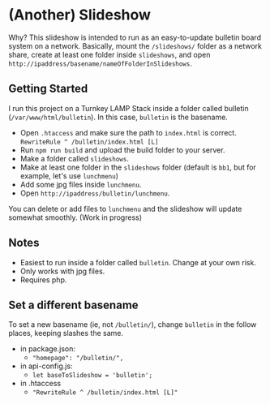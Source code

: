 # (Another) Slideshow

Why? This slideshow is intended to run as an easy-to-update bulletin board system on a network. Basically, mount the `/slideshows/` folder as a network share, create at least one folder inside `slideshows`, and open `http://ipaddress/basename/nameOfFolderInSlideshows`.

## Getting Started

I run this project on a Turnkey LAMP Stack inside a folder called bulletin (`/var/www/html/bulletin`). In this case, `bulletin` is the basename.

* Open `.htaccess` and make sure the path to `index.html` is correct. `RewriteRule ^ /bulletin/index.html [L]`
* Run `npm run build` and upload the build folder to your server.
* Make a folder called `slideshows`.
* Make at least one folder in the `slideshows` folder (default is `bb1`, but for example, let's use `lunchmenu`)
* Add some jpg files inside `lunchmenu`.
* Open `http://ipaddress/bulletin/lunchmenu`.

You can delete or add files to `lunchmenu` and the slideshow will update somewhat smoothly. (Work in progress)

## Notes

* Easiest to run inside a folder called `bulletin`. Change at your own risk.
* Only works with jpg files.
* Requires php.

## Set a different basename

To set a new basename (ie, not `/bulletin/`), change `bulletin` in the follow places, keeping slashes the same.

* in package.json:
	* `"homepage": "/bulletin/",`
* in api-config.js:
  * `let baseToSlideshow = 'bulletin';`
* in .htaccess
	* `"RewriteRule ^ /bulletin/index.html [L]"`
